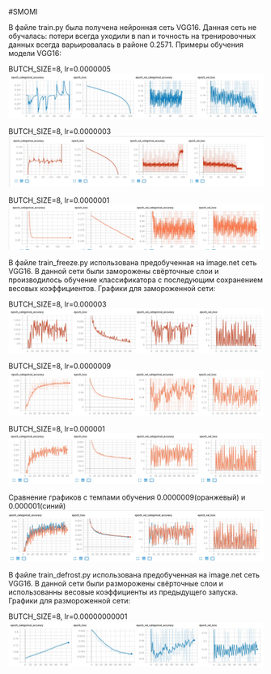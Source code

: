 #SMOMI

В файле train.py была получена нейронная сеть VGG16. Данная сеть не обучалась: потери всегда уходили в nan и точность на тренировочных данных всегда варьировалась в районе 0.2571.
Примеры обучения модели VGG16:

BUTCH_SIZE=8, lr=0.0000005
![Image alt](https://github.com/Repsolka/SMOMI/blob/Lab3/Graphs/JustVGG16/butch8_0.0000005.jpg)

BUTCH_SIZE=8, lr=0.0000003
![Image alt](https://github.com/Repsolka/SMOMI/blob/Lab3/Graphs/JustVGG16/butch8_0.0000003.jpg)

BUTCH_SIZE=8, lr=0.0000001
![Image alt](https://github.com/Repsolka/SMOMI/blob/Lab3/Graphs/JustVGG16/butch8_0.0000001.jpg)

В файле train_freeze.py использована предобученная на image.net сеть VGG16. В данной сети были заморожены свёрточные слои и 
производилось обучение классификатора с последующим сохранением весовых коэффициентов.
Графики для замороженной сети:

BUTCH_SIZE=8, lr=0.000003
![Image alt](https://github.com/Repsolka/SMOMI/blob/Lab3/Graphs/PreTrainedFreeze/freeze_8_0.000003.jpg)

BUTCH_SIZE=8, lr=0.0000009
![Image alt](https://github.com/Repsolka/SMOMI/blob/Lab3/Graphs/PreTrainedFreeze/freeze_8_0.0000009.jpg)

BUTCH_SIZE=8, lr=0.000001
![Image alt](https://github.com/Repsolka/SMOMI/blob/Lab3/Graphs/PreTrainedFreeze/freeze_8_0.000001.jpg)

Сравнение графиков с темпами обучения 0.0000009(оранжевый) и 0.000001(синий)
![Image alt](https://github.com/Repsolka/SMOMI/blob/Lab3/Graphs/PreTrainedFreeze/freeze_8_1vs09.jpg)


В файле train_defrost.py использована предобученная на image.net сеть VGG16. В данной сети были разморожены свёрточные слои
и использованны весовые коэффициенты из предыдущего запуска. 
Графики для размороженной сети:

BUTCH_SIZE=8, lr=0.00000000001
![Image alt](https://github.com/Repsolka/SMOMI/blob/Lab3/Graphs/PreTrainedDefrost/defrost_8_0.00000000001.jpg)




